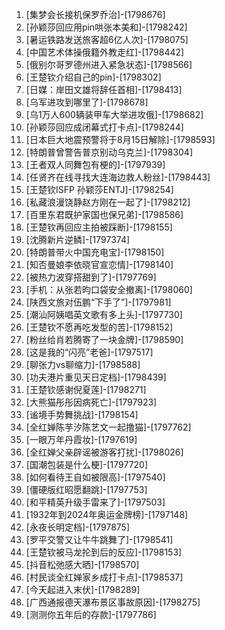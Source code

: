 
1. [集梦会长接机保罗乔治]-[1798676]
1. [孙颖莎回应用pin哄张本美和]-[1798242]
1. [暑运铁路发送旅客超6亿人次]-[1798075]
1. [中国艺术体操俄籍外教走红]-[1798442]
1. [俄别尔哥罗德州进入紧急状态]-[1798566]
1. [王楚钦介绍自己的pin]-[1798302]
1. [日媒：岸田文雄将辞任首相]-[1798413]
1. [乌军进攻到哪里了]-[1798678]
1. [乌1万人600辆装甲车大举进攻俄]-[1798682]
1. [孙颖莎回应成闭幕式打卡点]-[1798244]
1. [日本巨大地震预警将于8月15日解除]-[1798593]
1. [特朗普曾警告普京别动乌克兰]-[1798304]
1. [王者双人同舞包有梗的]-[1797939]
1. [任贤齐在线寻找大连海边救人粉丝]-[1798443]
1. [王楚钦ISFP 孙颖莎ENTJ]-[1798254]
1. [私藏浪漫饶静赵方刚在一起了]-[1798212]
1. [百里东君既护家国也保兄弟]-[1798586]
1. [王楚钦再回应主拍被踩断]-[1798155]
1. [沈腾新片逆鳞]-[1797374]
1. [特朗普带火中国充电宝]-[1798150]
1. [知否曼娘李依晓官宣恋情]-[1798140]
1. [被热力波穿搭甜到了]-[1797769]
1. [手机：从张若昀口袋安全撤离]-[1798060]
1. [陕西文旅对伍鹏“下手了”]-[1797981]
1. [潮汕阿姨唱英文歌有多上头]-[1797730]
1. [王楚钦不愿再吃发型的苦]-[1798152]
1. [粉丝给肖若腾寄了一块金牌]-[1798590]
1. [这是我的“闪亮”老爸]-[1797517]
1. [聊张力vs聊缩力]-[1798588]
1. [功夫港片重见天日定档]-[1798439]
1. [王楚钦感谢倪夏莲]-[1798271]
1. [大熊猫彤彤因病死亡]-[1797923]
1. [谧境手势舞挑战]-[1798154]
1. [全红婵陈芋汐陈艺文一起撸猫]-[1797762]
1. [一眼万年丹霞妆]-[1797619]
1. [全红婵父亲辟谣被游客打扰]-[1798026]
1. [国潮包装是什么梗]-[1797720]
1. [如何看待王自如被限高]-[1797540]
1. [僵硬版红昭愿翻跳]-[1797753]
1. [和平精英升级手雷来了]-[1797503]
1. [1932年到2024年奥运金牌榜]-[1797148]
1. [永夜长明定档]-[1797875]
1. [罗平交警又让牛牛跳舞了]-[1798541]
1. [王楚钦被马龙抡到后的反应]-[1798153]
1. [抖音松弛感大晒]-[1798570]
1. [村民谈全红婵家乡成打卡点]-[1798537]
1. [今天起进入末伏]-[1798289]
1. [广西通报德天瀑布景区事故原因]-[1798275]
1. [测测你五年后的存款]-[1797786]